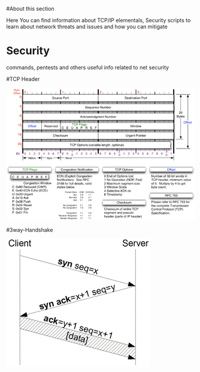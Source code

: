 #About this section

Here You can find information about TCP/IP elementals, Security scripts to learn about network threats and issues and how you can mitigate

# Security

commands, pentests and others useful info related to net security 

#TCP Header

![alt tag](https://github.com/pumanzor/security/blob/master/MJB-TCP-Header-800x564.png)

#3way-Handshake

![alt tag](https://github.com/pumanzor/security/blob/master/300px-Tcp-handshake.png)


